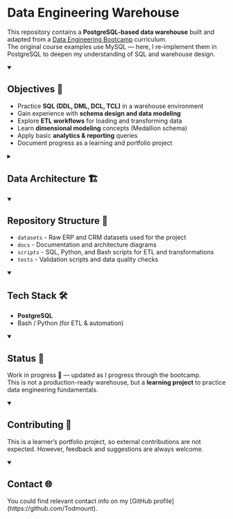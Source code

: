 <!-- GitHub adds lines after h1 and h2. To get rid of them, I use <details open> construction -->
<!-- There will be project_name.png in my style -->
# Data Engineering Warehouse

<!-- There will be some neat badges -->

This repository contains a **PostgreSQL-based data warehouse** built and adapted from a [Data Engineering Bootcamp](https://ua.udemy.com/course/building-a-modern-data-warehouse-data-engineering-bootcamp) curriculum.  
The original course examples use MySQL — here, I re-implement them in PostgreSQL to deepen my understanding of SQL and warehouse design.


<details open><summary><h2>Objectives 🎯</h2></summary>

- Practice **SQL (DDL, DML, DCL, TCL)** in a warehouse environment  
- Gain experience with **schema design and data modeling**  
- Explore **ETL workflows** for loading and transforming data  
- Learn **dimensional modeling** concepts (Medallion schema)  
- Apply basic **analytics & reporting** queries  
- Document progress as a learning and portfolio project  
</details>


<details><summary><h2>Data Architecture 🏗</h2></summary>
This project follows the suggested Medallion Architecture (Bronze, Silver, Gold layers), a common pattern for modern data warehouses.
<img src="docs/data_architecture.drawio.svg" alt="Medallion Data Architecture"/>
</details>


<details open><summary><h2>Repository Structure 📂</h2></summary>

- `datasets` - Raw ERP and CRM datasets used for the project
- `docs` - Documentation and architecture diagrams
- `scripts` - SQL, Python, and Bash scripts for ETL and transformations
- `tests` - Validation scripts and data quality checks

<details open><summary><h2>Tech Stack 🛠️</h2></summary>

- **PostgreSQL**  
- Bash / Python (for ETL & automation)  


<details open><summary><h2>Status 📌</h2></summary>

Work in progress 🚧 — updated as I progress through the bootcamp.  
This is not a production-ready warehouse, but a **learning project** to practice data engineering fundamentals.   

</details>


<details open><summary><h2>Contributing 🤝</h2></summary>

This is a learner’s portfolio project, so external contributions are not expected. However, feedback and suggestions are always welcome.
</details>

<details open><summary><h2>Contact 🌐</h2></summary>
You could find relevant contact info on my [GitHub profile](https://github.com/Todmount).
</details>